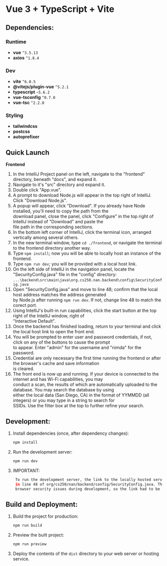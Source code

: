 # Vue 3 + TypeScript + Vite

## Dependencies:

### Runtime
- **vue** `^3.5.13`
- **axios** `^1.8.4`

### Dev
- **vite** `^6.0.5`
- **@vitejs/plugin-vue** `^5.2.1`
- **typescript** `~5.6.2`
- **vue-tsconfig** `^0.7.0`
- **vue-tsc** `^2.2.0`

### Styling
- **tailwindcss**
- **postcss**
- **autoprefixer**

## Quick Launch

**Frontend**
1. In the IntelliJ Project panel on the left, navigate to the "frontend" directory, beneath "docs", and expand it.
2. Navigate to it's "src" directory and expand it.
3. Double click "App.vue".
4. A prompt to download Node.js will appear in the top right of IntelliJ. Click "Download Node.js".
5. A popup will appear, click "Download". If you already have Node installed, you'll need to copy the path from the<br>
download panel, close the panel, click "Configure" in the top right of IntelliJ instead of "Download" and paste the<br>
file path in the corresponding sections.
6. In the bottom left corner of IntelliJ, click the terminal icon, arranged vertically among several others.
7. In the new terminal window, type ```cd ./frontend```, or navigate the terminal to the frontend directory another way.
8. Type ```npm install```; now you will be able to locally host an instance of the frontend.
9. Type ```npm run dev```; you will be provided with a local host link.
10. On the left side of IntelliJ in the navigation panel, locate the "SecurityConfig.java" file in the "config" directory:<br>
```...\backend\src\main\java\org.cs250.nan.backend\config\SecurityConfig.java```
11. Open "SecurityConfig.java" and move to line 48; confirm that the local host address matches the address generated<br>
by Node.js after running ```npm run dev```. If not, change line 48 to match the corect port.
12. Using IntelliJ's built-in run capabilities, click the start button at the top right of the IntelliJ window, right of<br>
    "Interactive Default".
13. Once the backend has finished loading, return to your terminal and click the local host link to open the front end.
14. You will be prompted to enter user and password credentials, if not, click on any of the buttons to cause the prompt<br>
to appear. Enter "admin" for the username and "nimda" for the password.
15. Credential are only necessary the first time running the frontend or after the browser's cache and save information<br>
is cleared.
16. The front end is now up and running. If your device is connected to the internet and has Wi-Fi capabilities, you may<br>
conduct a scan, the results of which are automatically uploaded to the database. You may search the database by using<br>
either the local data (San Diego, CA) in the format of YYMMDD (all integers) or you may type in a string to search for<br>
SSIDs. Use the filter box at the top to further refine your search.

## Development:
1. Install dependencies (once, after dependency changes):
    ```sh
    npm install
    ```
2. Run the development server:
    ```sh
    npm run dev
    ```
3. IMPORTANT:
   ```sh
    To run the development server, the link to the locally hosted server must match up to the link
    in line 48 of org/cs250/nan/backend/config/SecurityConfig.java. This is due a failure to get around
    browser security issues during development, so the link had to be hardcoded in order to work. 
   ```

## Build and Deployment:
1. Build the project for production:
    ```sh
    npm run build
    ```
2. Preview the built project:
    ```sh
    npm run preview
    ```
3. Deploy the contents of the `dist` directory to your web server or hosting service.
